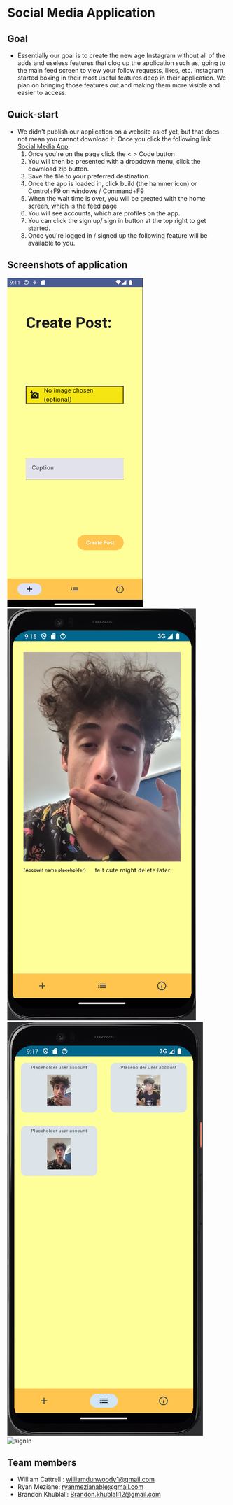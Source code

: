 # Social Media Application 

## Goal
- Essentially our goal is to create the new age Instagram without all of the adds and useless features that clog up the application such as; going to the main feed screen to view your follow requests, likes, etc. Instagram started boxing in their most useful features deep in their application. We plan on bringing those features out and making them more visible and easier to access. 

## Quick-start
- We didn't publish our application on a website as of yet, but that does not mean you cannot download it. Once you click the following link [Social Media App](https://github.com/WillDunw/AppDev3-Project-5A6).
  1. Once you're on the page click the < > Code button
  2. You will then be presented with a dropdown menu, click the download zip button.
  3. Save the file to your preferred destination.
  4. Once the app is loaded in, click build (the hammer icon) or Control+F9	on windows / Command+F9
  5. When the wait time is over, you will be greated with the home screen, which is the feed page 
  6. You will see accounts, which are profiles on the app.
  7. You can click the sign up/ sign in button at the top right to get started.
  8. Once you're logged in / signed up the following feature will be available to you. 

## Screenshots of application
![Create a post](/image.png)
![News Feed](/image1.png)
![User Post](/image2.png)
![signIn](https://github.com/WillDunw/AppDev3-Project-5A6/assets/77261159/d212c73b-f3a3-4745-b6bf-1710b311b45d)




## Team members
- William Cattrell : williamdunwoody1@gmail.com
- Ryan Meziane: ryanmezianable@gmail.com
- Brandon Khublall: Brandon.khublall12@gmail.com 
